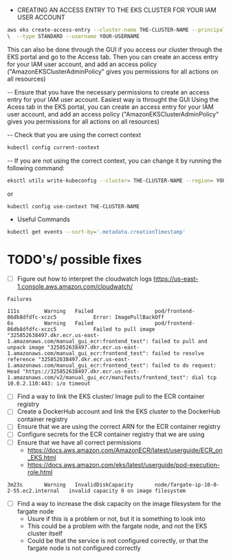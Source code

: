 

- CREATING AN ACCESS ENTRY TO THE EKS CLUSTER FOR YOUR IAM USER ACCOUNT
```bash
aws eks create-access-entry --cluster-name THE-CLUSTER-NAME --principal-arn arn:aws:iam::YOUR-ID-NUMBER:user/YOUR-USERNAME
\  --type STANDARD --username YOUR-USERNAME
```
This can also be done through the GUI if you access our cluster through the EKS portal and go to the Access tab.
Then you can create an access entry for your IAM user account, and add an access policy
("AmazonEKSClusterAdminPolicy" gives you permissions for all actions on all resources)

-- Ensure that you have the necessary permissions to create an access entry for your IAM user account. Easiest way is throught the GUI
Using the Acess tab in the EKS portal, you can create an access entry for your IAM user account, and add an access policy
("AmazonEKSClusterAdminPolicy" gives you permissions for all actions on all resources)

-- Check that you are using the correct context

```bash
kubectl config current-context
```

-- If you are not using the correct context, you can change it by running the following command:

```bash
eksctl utils write-kubeconfig --cluster= THE-CLUSTER-NAME --region= YOUR-REGION
```
or
```bash
kubectl config use-context THE-CLUSTER-NAME
```


- Useful Commands
```bash
kubectl get events --sort-by='.metadata.creationTimestamp'
```


# TODO's/ possible fixes

- [ ] Figure out how to interpret the cloudwatch logs https://us-east-1.console.aws.amazon.com/cloudwatch/

```text
Failures

111s        Warning   Failed                    pod/frontend-86db8dfdfc-xczc5            Error: ImagePullBackOff
6s          Warning   Failed                    pod/frontend-86db8dfdfc-xczc5            Failed to pull image "325852638497.dkr.ecr.us-east-1.amazonaws.com/manual_gui_ecr:frontend_test": failed to pull and unpack image "325852638497.dkr.ecr.us-east-1.amazonaws.com/manual_gui_ecr:frontend_test": failed to resolve reference "325852638497.dkr.ecr.us-east-1.amazonaws.com/manual_gui_ecr:frontend_test": failed to do request: Head "https://325852638497.dkr.ecr.us-east-1.amazonaws.com/v2/manual_gui_ecr/manifests/frontend_test": dial tcp 10.0.2.110:443: i/o timeout
```
- [ ] Find a way to link the EKS cluster/ Image pull to the ECR container registry
- [ ] Create a DockerHub account and link the EKS cluster to the DockerHub container registry
- [ ] Ensure that we are using the correct ARN for the ECR container registry
- [ ] Configure secrets for the ECR container registry that we are using
- [ ] Ensure that we have all correct permissions
  - https://docs.aws.amazon.com/AmazonECR/latest/userguide/ECR_on_EKS.html
  - https://docs.aws.amazon.com/eks/latest/userguide/pod-execution-role.html

```text
3m23s       Warning   InvalidDiskCapacity       node/fargate-ip-10-0-2-55.ec2.internal   invalid capacity 0 on image filesystem

```


- [ ] Find a way to increase the disk capacity on the image filesystem for the fargate node
  - Usure if this is a problem or not, but it is something to look into
  - This could be a problem with the fargate node, and not the EKS cluster itself
  - Could be that the service is not configured correctly, or that the fargate node is not configured correctly
